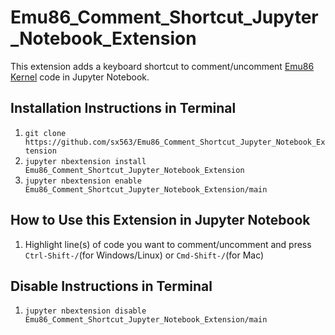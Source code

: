 # Emu86_Comment_Shortcut_Jupyter_Notebook_Extension
This extension adds a keyboard shortcut to comment/uncomment [Emu86 Kernel](https://github.com/gcallah/Emu86/tree/master/kernels) code in Jupyter Notebook.
## Installation Instructions in Terminal
1. `git clone https://github.com/sx563/Emu86_Comment_Shortcut_Jupyter_Notebook_Extension`
2. `jupyter nbextension install Emu86_Comment_Shortcut_Jupyter_Notebook_Extension`
3. `jupyter nbextension enable Emu86_Comment_Shortcut_Jupyter_Notebook_Extension/main`
## How to Use this Extension in Jupyter Notebook
1. Highlight line(s) of code you want to comment/uncomment and press `Ctrl-Shift-/`(for Windows/Linux) or `Cmd-Shift-/`(for Mac)
## Disable Instructions in Terminal
1. `jupyter nbextension disable Emu86_Comment_Shortcut_Jupyter_Notebook_Extension/main`
